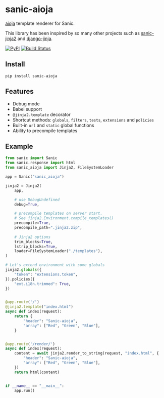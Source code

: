 # sanic-aioja
[aioja](https://github.com/dldevinc/aioja) template renderer for Sanic.

This library has been inspired by so many other projects such as
[sanic-jinja2](https://github.com/lixxu/sanic-jinja2) and
[django-jinja](https://github.com/niwinz/django-jinja).

[![PyPI](https://img.shields.io/pypi/v/sanic-aioja.svg)](https://pypi.org/project/sanic-aioja/)
[![Build Status](https://travis-ci.org/dldevinc/sanic-aioja.svg?branch=master)](https://travis-ci.org/dldevinc/sanic-aioja)

## Install
```
pip install sanic-aioja
```

## Features
* Debug mode
* Babel support
* `@jinja2.template` decorator
* Shortcut methods: `globals`, `filters`, `tests`, `extensions` and `policies`
* Built-in `url` and `static` global functions
* Ability to precompile templates

## Example
```python
from sanic import Sanic
from sanic.response import html
from sanic_aioja import Jinja2, FileSystemLoader

app = Sanic("sanic_aioja")

jinja2 = Jinja2(
    app,

    # use DebugUndefined
    debug=True,

    # precompile templates on server start.
    # See jinja2.Environment.compile_templates()
    precompile=True,
    precompile_path=".jinja2.zip",
    
    # Jinja2 options
    trim_blocks=True,
    lstrip_blocks=True,
    loader=FileSystemLoader("./templates"),    
)

# Let's extend environment with some globals
jinja2.globals({
    "token": "extensions.token",
}).policies({
    "ext.i18n.trimmed": True,
})


@app.route('/')
@jinja2.template("index.html")
async def index(request):
    return {
        "header": "Sanic-aioja",
        "array": ["Red", "Green", "Blue"],
    }


@app.route('/render/')
async def index(request):
    content = await jinja2.render_to_string(request, "index.html", {
        "header": "Sanic-aioja",
        "array": ["Red", "Green", "Blue"],
    })
    return html(content)


if __name__ == "__main__":
    app.run()
```
